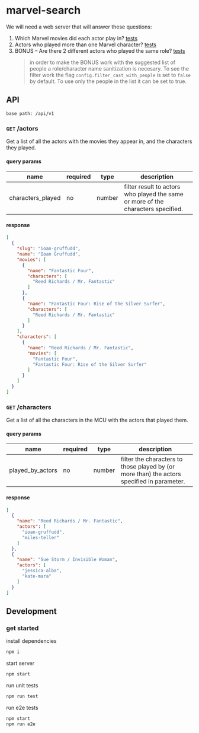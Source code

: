 # marvel-search

We will need a web server that will answer these questions:

1. Which Marvel movies did each actor play in? [tests](./__e2e__/1_movies_and_actors.feature)
2. Actors who played more than one Marvel character? [tests](./__e2e__/2_more_than_one_character.feature)
3. BONUS – Are there 2 different actors who played the same role? [tests](./__e2e__/3_bonus_differente_roles.feature)
   > in order to make the BONUS work with the suggested list of people a role/character name sanitization is necesary.
   > To see the filter work the flag `config.filter_cast_with_people` is set to `false` by default.
   > To use only the people in the list it can be set to true.

## API

`base path: /api/v1`

### `GET` /actors

Get a list of all the actors with the movies they appear in, and the characters they played.

#### query params

| name | required | type |description |
| ---- | -------- | ---- | ----------- |
| characters_played | no | number | filter result to actors who played the same or more of the characters specified. |

#### response

```json
[
  {
    "slug": "ioan-gruffudd",
    "name": "Ioan Gruffudd",
    "movies": [
      {
        "name": "Fantastic Four",
        "characters": [
          "Reed Richards / Mr. Fantastic"
        ]
      },
      {
        "name": "Fantastic Four: Rise of the Silver Surfer",
        "characters": [
          "Reed Richards / Mr. Fantastic"
        ]
      }
    ],
    "characters": [
      {
        "name": "Reed Richards / Mr. Fantastic",
        "movies": [
          "Fantastic Four",
          "Fantastic Four: Rise of the Silver Surfer"
        ]
      }
    ]
  }
]
```

### `GET` /characters

Get a list of all the characters in the MCU with the actors that played them.

#### query params

| name | required | type |description |
| ---- | -------- | ---- | ----------- |
| played_by_actors | no | number | filter the characters to those played by (or more than) the actors specified in parameter. |

#### response

```json
[
  {
    "name": "Reed Richards / Mr. Fantastic",
    "actors": [
      "ioan-gruffudd",
      "miles-teller"
    ]
  },
  {
    "name": "Sue Storm / Invisible Woman",
    "actors": [
      "jessica-alba",
      "kate-mara"
    ]
  }
]
```

## Development

### get started

install dependencies

```bash
npm i
```

start server

```bash
npm start
```

run unit tests

```bash
npm run test
```

run e2e tests

```bash
npm start
npm run e2e
```
